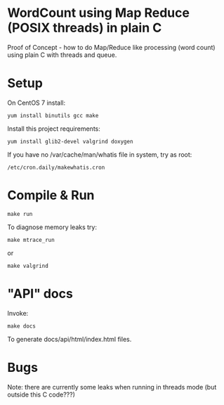 WordCount using Map Reduce (POSIX threads) in plain C
=====================================================

Proof of Concept - how to do Map/Reduce like processing (word count)
using plain C with threads and queue.

Setup
=====
On CentOS 7 install:

	yum install binutils gcc make

Install this project requirements:

	yum install glib2-devel valgrind doxygen

If you have no /var/cache/man/whatis file in system, try as root:

	/etc/cron.daily/makewhatis.cron

Compile & Run
=============

	make run

To diagnose memory leaks try:

	make mtrace_run

or

	make valgrind

"API" docs
==========
Invoke:

	make docs

To generate docs/api/html/index.html files.

Bugs
====

Note: there are currently some leaks when running
in threads mode (but outside this C code???)


